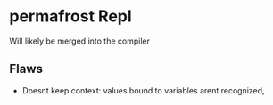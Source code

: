 # permafrost Repl

Will likely be merged into the compiler

## Flaws

- Doesnt keep context: values bound to variables arent recognized,